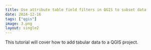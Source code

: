```yaml
---
title: Use attribute table field filters in QGIS to subset data
date: 2024-12-16
tags: ["qgis"]
image: 3.png
layout: single2
---
```


This tutorial will cover how to add tabular data to a QGIS project.


